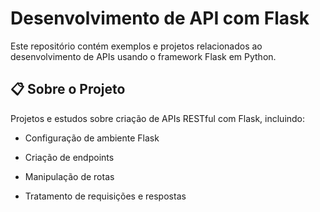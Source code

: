 # Desenvolvimento de API com Flask
Este repositório contém exemplos e projetos relacionados ao desenvolvimento de APIs usando o framework Flask em Python.

## 📋 Sobre o Projeto
Projetos e estudos sobre criação de APIs RESTful com Flask, incluindo:

- Configuração de ambiente Flask

- Criação de endpoints

- Manipulação de rotas

- Tratamento de requisições e respostas
